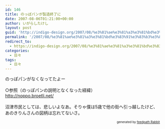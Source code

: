 ```yaml
---
id: 146
title: のっぽパンが製造終了に
date: 2007-08-06T01:21:00+00:00
author: いがらしたけし
layout: post
guid: 'http://indigo-design.org/2007/08/%e3%81%ae%e3%81%a3%e3%81%bd%e3%83%91%e3%83%b3%e3%81%8c%e8%a3%bd%e9%80%a0%e7%b5%82%e4%ba%86%e3%81%ab/'
permalink: '/2007/08/%e3%81%ae%e3%81%a3%e3%81%bd%e3%83%91%e3%83%b3%e3%81%8c%e8%a3%bd%e9%80%a0%e7%b5%82%e4%ba%86%e3%81%ab/'
redirect_to:
  - https://indigo-design.org/2007/08/%e3%81%ae%e3%81%a3%e3%81%bd%e3%83%91%e3%83%b3%e3%81%8c%e8%a3%bd%e9%80%a0%e7%b5%82%e4%ba%86%e3%81%ab/
categories:
  - 日々
tags:
  - 日々
---
```

のっぽパンがなくなってたよー<br /><br />○参照（のっぽパンの説明となくなった経緯）<br /><a href="http://noppo.broetli.net/">http://noppo.broetli.net/</a><br /><br />沼津市民としては、悲しいよなあ。そりゃ僕は5歳で他の街へ引っ越したけど、あのきりんさんの図柄は忘れてないさ。<!--feedpath info start--><div style="text-align: right;font-size: 10px">&nbsp;&nbsp;<span>generated by <a href="http://feedpath.jp" title="feedpath Rabbit" target="_blank">feedpath Rabbit</a></span></div><!--feedpath info end-->
